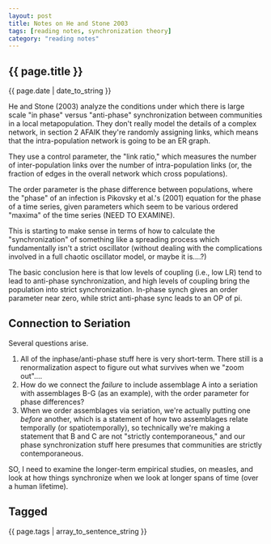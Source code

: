 ```yaml
---
layout: post
title: Notes on He and Stone 2003
tags: [reading notes, synchronization theory]
category: "reading notes"
---
```


{{ page.title }}
----------------

<div class="publish_date">
{{ page.date | date_to_string }}
</div>


He and Stone (2003) analyze the conditions under which there is large scale "in phase" versus "anti-phase" synchronization between communities in a local metapopulation.  They don't really model the details of a complex network, in section 2 AFAIK they're randomly assigning links, which means that the intra-population network is going to be an ER graph.  

They use a control parameter, the "link ratio," which measures the number of inter-population links over the number of intra-population links (or, the fraction of edges in the overall network which cross populations).  

The order parameter is the phase difference between populations, where the "phase" of an infection is Pikovsky et al.'s (2001) equation for the phase of a time series, given parameters which seem to be various ordered "maxima" of the time series (NEED TO EXAMINE). 

This is starting to make sense in terms of how to calculate the "synchronization" of something like a spreading process which fundamentally isn't a strict oscillator (without dealing with the complications involved in a full chaotic oscillator model, or maybe it is....?)

The basic conclusion here is that low levels of coupling (i.e., low LR) tend to lead to anti-phase synchronization, and high levels of coupling bring the population into strict synchronization.  In-phase synch gives an order parameter near zero, while strict anti-phase sync leads to an OP of pi.  

## Connection to Seriation ##

Several questions arise.  

1.  All of the inphase/anti-phase stuff here is very short-term.  There still is a renormalization aspect to figure out what survives when we "zoom out"....
1.  How do we connect the *failure* to include assemblage A into a seriation with assemblages B-G (as an example), with the order parameter for phase differences?  
1.  When we order assemblages via seriation, we're actually putting one *before* another, which is a statement of how two assemblages relate temporally (or spatiotemporally), so technically we're making a statement that B and C are not "strictly contemporaneous," and our phase synchronization stuff here presumes that communities are strictly contemporaneous.  

SO, I need to examine the longer-term empirical studies, on measles, and look at how things synchronize when we look at longer spans of time (over a human lifetime).  


Tagged
------
<div class="taglist">
{{ page.tags | array_to_sentence_string }}
</div>
